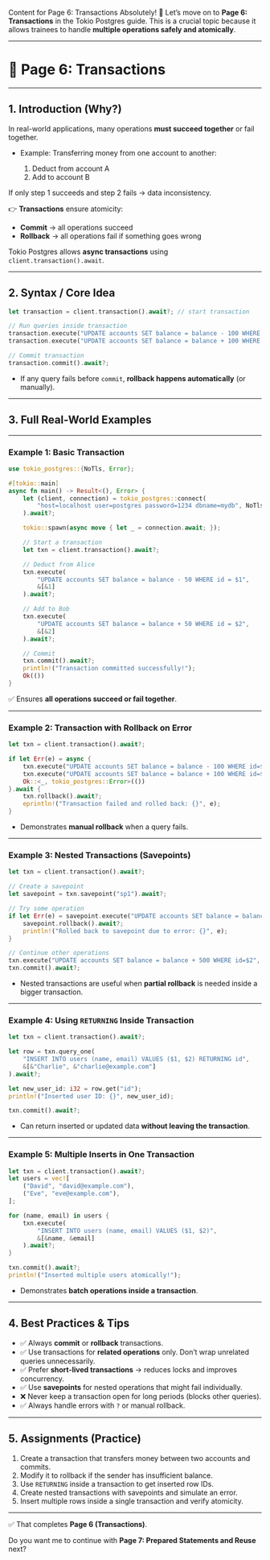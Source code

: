 Content for Page 6: Transactions
Absolutely! 🚀 Let’s move on to **Page 6: Transactions** in the Tokio Postgres guide. This is a crucial topic because it allows trainees to handle **multiple operations safely and atomically**.

---

# 📘 Page 6: Transactions

---

## 1. Introduction (Why?)

In real-world applications, many operations **must succeed together** or fail together.

* Example: Transferring money from one account to another:

  1. Deduct from account A
  2. Add to account B

If only step 1 succeeds and step 2 fails → data inconsistency.

👉 **Transactions** ensure atomicity:

* **Commit** → all operations succeed
* **Rollback** → all operations fail if something goes wrong

Tokio Postgres allows **async transactions** using `client.transaction().await`.

---

## 2. Syntax / Core Idea

```rust
let transaction = client.transaction().await?; // start transaction

// Run queries inside transaction
transaction.execute("UPDATE accounts SET balance = balance - 100 WHERE id = $1", &[&1]).await?;
transaction.execute("UPDATE accounts SET balance = balance + 100 WHERE id = $2", &[&2]).await?;

// Commit transaction
transaction.commit().await?;
```

* If any query fails before `commit`, **rollback happens automatically** (or manually).

---

## 3. Full Real-World Examples

---

### Example 1: Basic Transaction

```rust
use tokio_postgres::{NoTls, Error};

#[tokio::main]
async fn main() -> Result<(), Error> {
    let (client, connection) = tokio_postgres::connect(
        "host=localhost user=postgres password=1234 dbname=mydb", NoTls
    ).await?;

    tokio::spawn(async move { let _ = connection.await; });

    // Start a transaction
    let txn = client.transaction().await?;

    // Deduct from Alice
    txn.execute(
        "UPDATE accounts SET balance = balance - 50 WHERE id = $1",
        &[&1]
    ).await?;

    // Add to Bob
    txn.execute(
        "UPDATE accounts SET balance = balance + 50 WHERE id = $2",
        &[&2]
    ).await?;

    // Commit
    txn.commit().await?;
    println!("Transaction committed successfully!");
    Ok(())
}
```

✅ Ensures **all operations succeed or fail together**.

---

### Example 2: Transaction with Rollback on Error

```rust
let txn = client.transaction().await?;

if let Err(e) = async {
    txn.execute("UPDATE accounts SET balance = balance - 100 WHERE id=$1", &[&1]).await?;
    txn.execute("UPDATE accounts SET balance = balance + 100 WHERE id=$2", &[&2]).await?;
    Ok::<_, tokio_postgres::Error>(())
}.await {
    txn.rollback().await?;
    eprintln!("Transaction failed and rolled back: {}", e);
}
```

* Demonstrates **manual rollback** when a query fails.

---

### Example 3: Nested Transactions (Savepoints)

```rust
let txn = client.transaction().await?;

// Create a savepoint
let savepoint = txn.savepoint("sp1").await?;

// Try some operation
if let Err(e) = savepoint.execute("UPDATE accounts SET balance = balance - 500 WHERE id=$1", &[&1]).await {
    savepoint.rollback().await?;
    println!("Rolled back to savepoint due to error: {}", e);
}

// Continue other operations
txn.execute("UPDATE accounts SET balance = balance + 500 WHERE id=$2", &[&2]).await?;
txn.commit().await?;
```

* Nested transactions are useful when **partial rollback** is needed inside a bigger transaction.

---

### Example 4: Using `RETURNING` Inside Transaction

```rust
let txn = client.transaction().await?;

let row = txn.query_one(
    "INSERT INTO users (name, email) VALUES ($1, $2) RETURNING id",
    &[&"Charlie", &"charlie@example.com"]
).await?;

let new_user_id: i32 = row.get("id");
println!("Inserted user ID: {}", new_user_id);

txn.commit().await?;
```

* Can return inserted or updated data **without leaving the transaction**.

---

### Example 5: Multiple Inserts in One Transaction

```rust
let txn = client.transaction().await?;
let users = vec![
    ("David", "david@example.com"),
    ("Eve", "eve@example.com"),
];

for (name, email) in users {
    txn.execute(
        "INSERT INTO users (name, email) VALUES ($1, $2)",
        &[&name, &email]
    ).await?;
}

txn.commit().await?;
println!("Inserted multiple users atomically!");
```

* Demonstrates **batch operations inside a transaction**.

---

## 4. Best Practices & Tips

* ✅ Always **commit** or **rollback** transactions.
* ✅ Use transactions for **related operations** only. Don’t wrap unrelated queries unnecessarily.
* ✅ Prefer **short-lived transactions** → reduces locks and improves concurrency.
* ✅ Use **savepoints** for nested operations that might fail individually.
* ❌ Never keep a transaction open for long periods (blocks other queries).
* ✅ Always handle errors with `?` or manual rollback.

---

## 5. Assignments (Practice)

1. Create a transaction that transfers money between two accounts and commits.
2. Modify it to rollback if the sender has insufficient balance.
3. Use `RETURNING` inside a transaction to get inserted row IDs.
4. Create nested transactions with savepoints and simulate an error.
5. Insert multiple rows inside a single transaction and verify atomicity.

---

✅ That completes **Page 6 (Transactions)**.

Do you want me to continue with **Page 7: Prepared Statements and Reuse** next?
